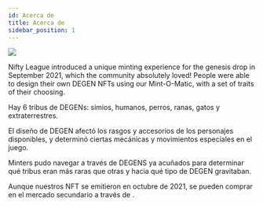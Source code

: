 ```yaml
---
id: Acerca de
title: Acerca de
sidebar_position: 1
---
```


![](/img/mintomatic.gif)

Nifty League introduced a unique minting experience for the genesis drop in September 2021, which the community absolutely loved! People were able to design their own DEGEN NFTs using our Mint-O-Matic, with a set of traits of their choosing.

Hay 6 tribus de DEGENs: simios, humanos, perros, ranas, gatos y extraterrestres.

El diseño de DEGEN afectó los rasgos y accesorios de los personajes disponibles, y determinó ciertas mecánicas y movimientos especiales en el juego.

Minters pudo navegar a través de DEGENS ya acuñados para determinar qué tribus eran más raras que otras y hacia qué tipo de DEGEN gravitaban.

Aunque nuestros NFT se emitieron en octubre de 2021, se pueden comprar en el mercado secundario a través de [](https://opensea.io/collection/niftydegen).
